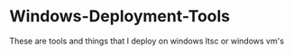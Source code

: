 # Windows-Deployment-Tools
These are tools and things that I deploy on windows ltsc or windows vm's
